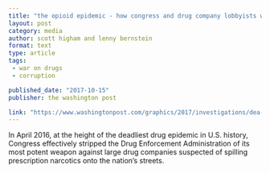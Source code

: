 ```yaml
---
title: "the opioid epidemic - how congress and drug company lobbyists worked to neutralize the dea."
layout: post
category: media
author: scott higham and lenny bernstein
format: text
type: article
tags: 
 - war on drugs
 - corruption

published_date: "2017-10-15"
publisher: the washington post

link: "https://www.washingtonpost.com/graphics/2017/investigations/dea-drug-industry-congress/"
---
```


In April 2016, at the height of the deadliest drug epidemic in U.S. history,
Congress effectively stripped the Drug Enforcement Administration of its most
potent weapon against large drug companies suspected of spilling prescription
narcotics onto the nation’s streets.
